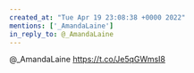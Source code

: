 ```yaml
---
created_at: "Tue Apr 19 23:08:38 +0000 2022"
mentions: ['_AmandaLaine']
in_reply_to: @_AmandaLaine
---
```


@_AmandaLaine https://t.co/Je5qGWmsI8